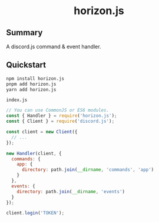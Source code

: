 <div align="center">
  <h1>horizon.js</h1>
</div>

## Summary

A discord.js command & event handler.

## Quickstart

```sh
npm install horizon.js
pnpm add horizon.js
yarn add horizon.js
```

`index.js`

```js
// You can use CommonJS or ES6 modules.
const { Handler } = require('horizon.js');
const { Client } = require('discord.js');

const client = new Client({
  // ...
});

new Handler(client, {
  commands: {
    app: {
      directory: path.join(__dirname, 'commands', 'app')
    }
  },
  events: {
    directory: path.join(__dirname, 'events')
  }
});

client.login('TOKEN');
```
